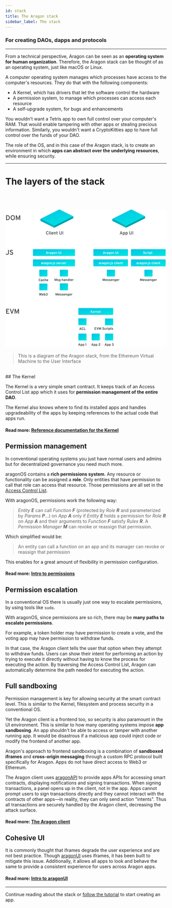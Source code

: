 ```yaml
---
id: stack
title: The Aragon stack
sidebar_label: The stack
---
```


### For creating DAOs, dapps and protocols

---

From a technical perspective, Aragon can be seen as an **operating system for human organization**.
Therefore, the Aragon stack can be thought of as an operating system, just like macOS or Linux.

A computer operating system manages which processes have access to the computer's resources. They do that with the following components:

- A Kernel, which has drivers that let the software control the hardware
- A permission system, to manage which processes can access each resource
- A self-upgrade system, for bugs and enhancements

You wouldn't want a Tetris app to own full control over your computer's RAM. That would enable tampering with other apps or stealing precious information. Similarly, you wouldn't want a CryptoKitties app to have full control over the funds of your DAO.

The role of the OS, and in this case of the Aragon stack, is to create an environment in which **apps can abstract over the underlying resources**, while ensuring security.

---

# The layers of the stack

<br><br><br>
![The Aragon stack](/docs/assets/architecture.svg)
<br>

> This is a diagram of the Aragon stack, from the Ethereum Virtual Machine to the User Interface

<br>
## The Kernel

The Kernel is a very simple smart contract. It keeps track of an Access Control List app which it uses for **permission management of the entire DAO**.

The Kernel also knows where to find its installed apps and handles upgradeability of the apps by keeping references to the actual code that apps run.

#### Read more: [Reference documentation for the Kernel](/docs/aragonos-ref.html#kernel)

## Permission management

In conventional operating systems you just have normal users and admins but for decentralized governance you need much more.

aragonOS contains a **rich permissions system**. Any resource or functionality can be assigned a **role**. Only entities that have permission to call that role can access that resource. Those permissions are all set in the [Access Control List](/docs/acl-intro.html).

With aragonOS, permissions work the following way:

> _Entity **E**_ can call _Function **F**_ (protected by _Role **R**_ and parameterized by _Params **P**_...) on _App **A**_ only if _Entity **E**_ holds a permission for _Role **R**_ on _App **A**_ and their arguments to _Function **F**_ satisfy _Rules **R**_. A _Permission Manager **M**_ can revoke or reassign that permission.

Which simplified would be:

> An entity can call a function on an app and its manager can revoke or reassign that permission

This enables for a great amount of flexibility in permission configuration.

#### Read more: [Intro to permissions](/docs/acl-intro.html)

## Permission escalation

In a conventional OS there is usually just one way to escalate permissions, by using tools like `sudo`.

With aragonOS, since permissions are so rich, there may be **many paths to escalate permissions**.

For example, a token holder may have permission to create a vote, and the voting app may have permission to withdraw funds.

In that case, the Aragon client tells the user that option when they attempt to withdraw funds. Users can show their intent for performing an action by trying to execute it directly without having to know the process for executing the action. By traversing the Access Control List, Aragon can automatically determine the path needed for executing the action.

## Full sandboxing

Permission management is key for allowing security at the smart contract level. This is similar to the Kernel, filesystem and process security in a conventional OS.

Yet the Aragon client is a frontend too, so security is also paramount in the UI environment. This is similar to how many operating systems impose **app sandboxing**. An app shouldn't be able to access or tamper with another running app. It would be disastrous if a malicious app could inject code or modify the frontend of another app.

Aragon's approach to frontend sandboxing is a combination of **sandboxed iframes** and **cross-origin messaging** through a custom RPC protocol built specifically for Aragon. Apps do not have direct access to Web3 or Ethereum.

The Aragon client uses [aragonAPI](/docs/api-intro.html) to provide apps APIs for accessing smart contracts, displaying notifications and signing transactions. When signing transactions, a panel opens up in the client, not in the app. Apps cannot prompt users to sign transactions directly and they cannot interact with the contracts of other apps—in reality, they can only send action "intents". Thus all transactions are securely handled by the Aragon client, decreasing the attack surface.

#### Read more: [The Aragon client](/docs/client.html)

## Cohesive UI

It is commonly thought that iframes degrade the user experience and are not best practice. Though [aragonUI](/docs/aragonui-intro.html) uses iframes, it has been built to mitigate this issue. Additionally, it allows all apps to look and behave the same to provide a consistent experience for users across Aragon apps.

#### Read more: [Intro to aragonUI](/docs/aragonui-intro.html)

---

Continue reading about the stack or [follow the tutorial](/docs/tutorial.html) to start creating an app.
